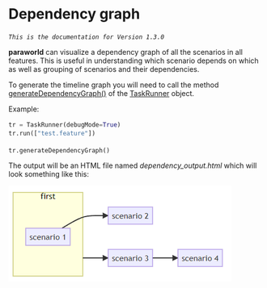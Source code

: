 # Dependency graph

*`This is the documentation for Version 1.3.0`*

**paraworld** can visualize a dependency graph of all the scenarios in all features. This is useful in understanding which scenario depends on which as well as grouping of scenarios and their dependencies.

To generate the timeline graph you will need to call the method [generateDependencyGraph()](api.md#generatedependencygraph) of the [TaskRunner](api.md#class-taskrunner) object.

Example:

```python
tr = TaskRunner(debugMode=True)
tr.run(["test.feature"])

tr.generateDependencyGraph()
```

The output will be an HTML file named *dependency_output.html* which will look something like this:

![](../images/dependency-output.png)
